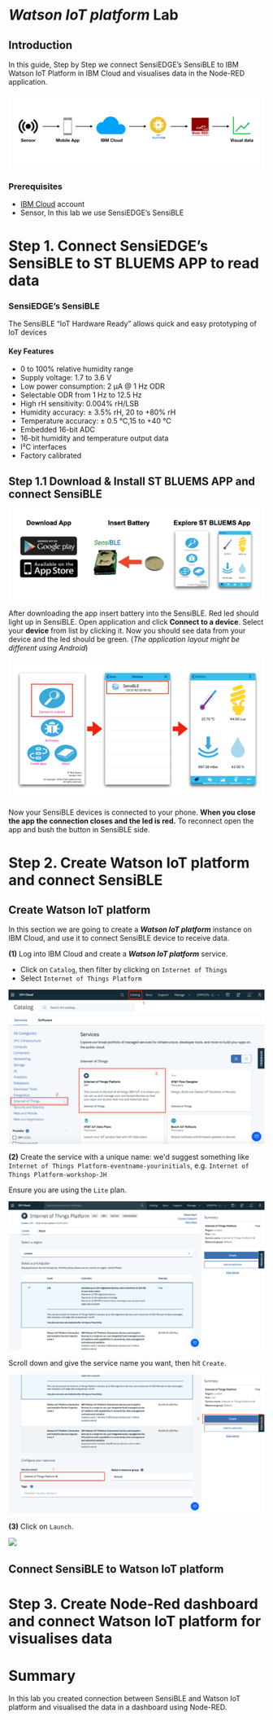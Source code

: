 # _**Watson IoT platform**_ Lab

## Introduction
In this guide, Step by Step we connect SensiEDGE’s SensiBLE to IBM Watson IoT Platform in IBM Cloud and visualises data in the Node-RED application.

![](./images/Workflow.png)

### Prerequisites
- [IBM Cloud](https://cloud.ibm.com) account
- Sensor, In this lab we use SensiEDGE’s SensiBLE

# Step 1. Connect SensiEDGE’s SensiBLE to ST BLUEMS APP to read data

### SensiEDGE’s SensiBLE

The SensiBLE “IoT Hardware Ready” allows quick and easy prototyping of IoT devices

#### Key Features
- 0 to 100% relative humidity range
- Supply voltage: 1.7 to 3.6 V
- Low power consumption: 2 μA @ 1 Hz ODR
- Selectable ODR from 1 Hz to 12.5 Hz
- High rH sensitivity: 0.004% rH/LSB
- Humidity accuracy: ± 3.5% rH, 20 to +80% rH
- Temperature accuracy: ± 0.5 °C,15 to +40 °C
- Embedded 16-bit ADC
- 16-bit humidity and temperature output data
- I²C interfaces
- Factory calibrated

## Step 1.1 Download & Install ST BLUEMS APP and connect SensiBLE

![](./images/Download_app.png)

After downloading the app insert battery into the SensiBLE. Red led should light up in SensiBLE. Open application and click **Connect to a device**. Select your **device** from list by clicking it. Now you should see data from your device and the led should be green. (_The application layout might be different using Android_)

![](./images/Connect_app_sensor.png)

Now your SensiBLE devices is connected to your phone. **When you close the app the connection closes and the led is red.** To reconnect open the app and bush the button in SensiBLE side.

# Step 2. Create Watson IoT platform and connect SensiBLE

## Create Watson IoT platform

In this section we are going to create a **_Watson IoT platform_** instance on IBM Cloud, and use it to connect SensiBLE device to receive data.

**(1)** Log into IBM Cloud and create a **_Watson IoT platform_** service.
- Click on `Catalog`, then filter by clicking on `Internet of Things`
- Select `Internet of Things Platform`

![](./images/IBM_Cloud_Catalog.png)

**(2)** Create the service with a unique name: we'd suggest something like `Internet of Things Platform-eventname-yourinitials`, e.g. `Internet of Things Platform-workshop-JH`

Ensure you are using the `Lite` plan.

![](./images/IBM_Cloud_IoT.png)

Scroll down and give the service name you want, then hit `Create`.

![](./images/IBM_Cloud_name_IoT.png)

**(3)** Click on `Launch`.

![](./images/IBM_Cloud_launch_IoT.jpg)


## Connect SensiBLE to Watson IoT platform

# Step 3. Create Node-Red dashboard and connect Watson IoT platform for visualises data

# Summary

In this lab you created connection between SensiBLE and Watson IoT platform and visualised the data in a dashboard using Node-RED.
